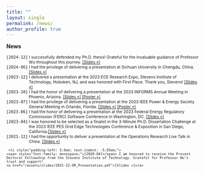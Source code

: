```yaml
---
title: ""
layout: single
permalink: /news/
author_profile: true
---
```

<strong>News</strong>

<ul style="font-size: 75%; list-style: none; margin: 0; padding: 0;">

   <li style="padding-left: 5.6em; text-indent: -5.65em;">
    <span style="font-family: monospace;">[2024-12]</span> I successfully defended my Ph.D. thesis! Grateful for the invaluable guidance of Professor Wu throughout this journey.
 <a href="/assets/slides/2024-12-final_thesis.pdf">[Slides »]</a>
  </li>

   <li style="padding-left: 5.6em; text-indent: -5.65em;">
    <span style="font-family: monospace;">[2024-06]</span> I had the privilege of delivering a presentation at Sichuan University in Chengdu, China. <a href="/assets/slides/2024-06-SCU_2024.pdf">[Slides »]</a>
  </li>

   <li style="padding-left: 5.6em; text-indent: -5.65em;">
    <span style="font-family: monospace;">[2023-12]</span> I delivered a presentation at the 2023 ECE Research Expo, Stevens Institute of Technology, Hoboken, NJ, and was honored with First Place. Thank you, Stevens! <a href="/assets/slides/2023-10-Informs_Slides.pdf">[Slides »]</a>
  </li>

   <li style="padding-left: 5.6em; text-indent: -5.65em;">
    <span style="font-family: monospace;">[2023-10]</span> I had the honor of delivering a presentation at the 2023 INFORMS Annual Meeting in Phoenix, Arizona. <a href="/assets/slides/2023-10-Informs_Slides.pdf">[Slides »]</a> <a href="/assets/slides/2023-10-Informs_Poster.pdf">[Poster »]</a>
  </li>

   <li style="padding-left: 5.6em; text-indent: -5.65em;">
    <span style="font-family: monospace;">[2023-07]</span> I had the privilege of delivering a presentation at the 2023 IEEE Power & Energy Society General Meeting in Orlando, Florida. <a href="/assets/slides/2023-07-23PESGM0568.pdf">[Slides »]</a> <a href="/assets/slides/2023-07-Poster_GM_2023.pdf">[Poster »]</a>
  </li>

   <li style="padding-left: 5.6em; text-indent: -5.65em;">
    <span style="font-family: monospace;">[2023-06]</span> I had the honor of delivering a presentation at the 2023 Federal Energy Regulatory Commission (FERC) Software Conference in Washington, DC. <a href="/assets/slides/2023-06-FERC_Slides_2023.pdf">[Slides »]</a>
  </li>

  <li style="padding-left: 5.6em; text-indent: -5.65em;">
    <span style="font-family: monospace;">[2023-04]</span> I was honored to be selected as a finalist in the 3-Minute Ph.D. Dissertation Challenge at the 2023 IEEE PES Grid Edge Technologies Conference & Exposition in San Diego, California.<a href="/assets/slides/2023-04-3_min_slides_Final_Round.pdf">[Slides »]</a>
  </li>
   
   <li style="padding-left: 5.6em; text-indent: -5.65em;">
    <span style="font-family: monospace;">[2021-12]</span> I had the opportunity to deliver a presentation at the Operations Research Live Talk in China. <a href="/assets/slides/2021-12-OR_Presentation.pdf">[Slides »]</a>
  </li>
  
     <li style="padding-left: 5.6em; text-indent: -5.65em;">
    <span style="font-family: monospace;">[2020-04]</span> I am honored to receive the Provost Doctoral Fellowship from the Stevens Institute of Technology. Grateful for Professor Wu's trust and support!
    <a href="/assets/slides/2021-12-OR_Presentation.pdf">[Slides »]</a>
  </li>
  
</ul>
  
